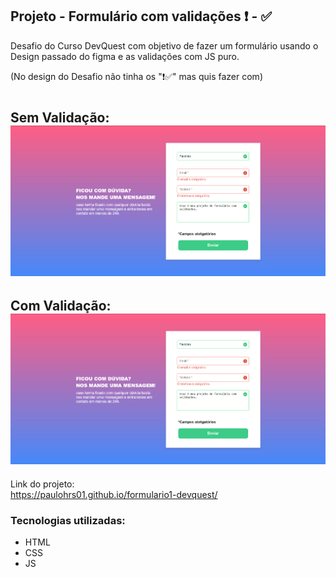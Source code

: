 ## Projeto - Formulário com validações ❗ - ✅
Desafio do Curso DevQuest com objetivo de fazer um formulário usando o Design passado do figma e as validações com JS puro. 

(No design do Desafio não tinha os "❗✅" mas quis fazer com)

#
## Sem Validação: <img src="./src/readme-file/com-validacao.png">

## Com Validação: <img src="./src/readme-file/com-validacao.png"> 

Link do projeto: <br>
https://paulohrs01.github.io/formulario1-devquest/

### Tecnologias utilizadas:
- HTML
- CSS
- JS